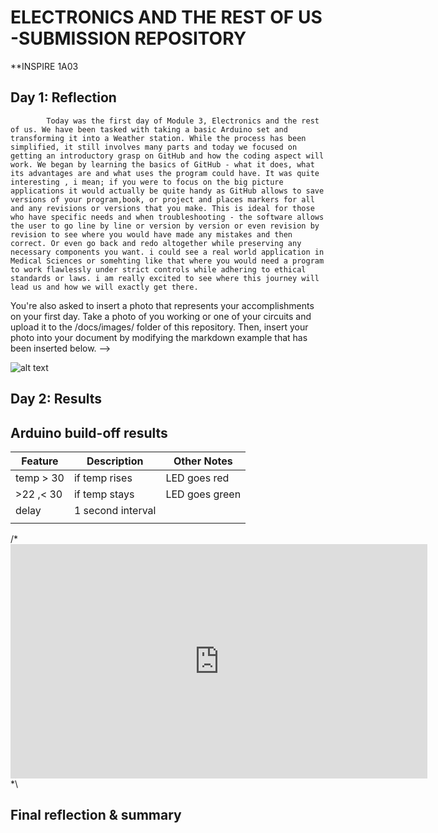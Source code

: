 # ELECTRONICS AND THE REST OF US -SUBMISSION REPOSITORY
<!--
Welcome to your project page for Electronics for the Rest of Us. You'll use this page to describe and showcase your work throughout the module. 
A place for each deliverable has been created below for you in this markdown document. 
Note that comments (such as this) will not appear in the final markdown document (which you can view with the "Preview" button).
-->
**INSPIRE 1A03           

## Day 1: Reflection

            Today was the first day of Module 3, Electronics and the rest of us. We have been tasked with taking a basic Arduino set and transforming it into a Weather station. While the process has been simplified, it still involves many parts and today we focused on getting an introductory grasp on GitHub and how the coding aspect will work. We began by learning the basics of GitHub - what it does, what its advantages are and what uses the program could have. It was quite interesting , i mean; if you were to focus on the big picture applications it would actually be quite handy as GitHub allows to save versions of your program,book, or project and places markers for all and any revisions or versions that you make. This is ideal for those who have specific needs and when troubleshooting - the software allows the user to go line by line or version by version or even revision by revision to see where you would have made any mistakes and then correct. Or even go back and redo altogether while preserving any necessary components you want. i could see a real world application in Medical Sciences or somehting like that where you would need a program to work flawlessly under strict controls while adhering to ethical standards or laws. i am really excited to see where this journey will lead us and how we will exactly get there.   

You're also asked to insert a photo that represents your accomplishments on your first day. Take a photo of you working or one of your circuits and upload it to the /docs/images/ folder of this repository. Then, insert your photo into your document by modifying the markdown example that has been inserted below.
-->

![alt text](https://github.com/inspire-1a03/intersession-2020-triniup/blob/master/docs/images/image1.jpeg)

## Day 2: Results
<!--
Upload your fully-commented Arduino sketch from your final Day 2 build task--a thermometer connected to an RDB LED--into your GitHub repository.
Provide a short (~150 words) summary of your work on this circuit:
- How does your device work?
- What was challenging? 
- What worked? What didn't? 
- Be sure to link to your code (in your GitHub repository) in the text of your response.
-->

## Arduino build-off results
<!--
Upload your fully-commented Arduino sketch from the final product of your Arduino build-off into your GitHub repository.
In ~300 words, provide a final device description and product pitch: 
- What does it do? Use a table (created in markdown) to list and describe the features. You can use the template provided below. 
- Describe briefly how it works.
- How could it be used in everyday life (or maybe just in rare cases)? 
- Be sure to link to your code (in your GitHub repository) in the text of your response.
- Include a snippet of code using the ``` ``` characters to display the code properly. 
Finally, record a short (30 second) video of a 'product pitch' for your device. 
- Upload the video to Youtube, and use the sample code below to embed your video.
-->

<!--
Below is a general markdown table template. 
You can find more information at these links: 
- https://github.com/adam-p/markdown-here/wiki/Markdown-Cheatsheet#tables

-->
| Feature | Description | Other Notes |
|---------|-------------|-------------|
|temp > 30|if temp rises|LED goes red |
|>22 ,< 30|if temp stays|LED goes green|
|delay    |1 second interval|             |
|         |             |             |


<!--
Below is an example of embedding a YouTube video in a markdown document for use in GitHub pages. 
Note that this video won't show when previewing the document in GitHub--it only works on the GitHub pages webpage. 
- Once your YouTube video is uploaded, right click and select ```<> Copy embed code```. 
- You can paste this code directly into your markdown document. 
- Note that you may want to adjust the width and height parameters to make it fit well in your webpage
-->

/* <iframe width="667" height="375" src="https://www.youtube.com/embed/kBAd22ReUfA" frameborder="0" allow="accelerometer; autoplay; encrypted-media; gyroscope; picture-in-picture" allowfullscreen></iframe> *\


## Final reflection & summary
<!--
In ~300 words:
- Summarize your experience in this module. What you learned, what you liked, what you found challenging.
- Reflect upon your learning and its relevance in your life.
-->

